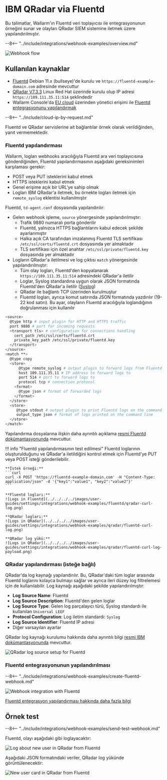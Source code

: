 # IBM QRadar via Fluentd

Bu talimatlar, Wallarm'ın Fluentd veri toplayıcısı ile entegrasyonunun örneğini sunar ve olayları QRadar SIEM sistemine iletmek üzere yapılandırılmıştır.

--8<-- "../include/integrations/webhook-examples/overview.md"

![Webhook flow](../../../../images/user-guides/settings/integrations/webhook-examples/fluentd/qradar-scheme.png)

## Kullanılan kaynaklar

* [Fluentd](#fluentd-configuration) Debian 11.x (bullseye)'de kurulu ve `https://fluentd-example-domain.com` adresinde mevcuttur
* [QRadar V7.3.3](#qradar-configuration-optional) Linux Red Hat üzerinde kurulu olup IP adresi `https://109.111.35.11:514` şeklindedir
* Wallarm Console'da [EU cloud](https://my.wallarm.com) üzerinden yönetici erişimi ile [Fluentd entegrasyonunu yapılandırmak](#configuration-of-fluentd-integration)

--8<-- "../include/cloud-ip-by-request.md"

Fluentd ve QRadar servislerine ait bağlantılar örnek olarak verildiğinden, yanıt vermemektedir.

### Fluentd yapılandırması

Wallarm, logları webhooks aracılığıyla Fluentd ara veri toplayıcısına gönderdiğinden, Fluentd yapılandırmasının aşağıdaki gereksinimleri karşılaması gerekir:

* POST veya PUT isteklerini kabul etmek
* HTTPS isteklerini kabul etmek
* Genel erişime açık bir URL'ye sahip olmak
* Logları IBM QRadar'a iletmek, bu örnekte logları iletmek için `remote_syslog` eklentisi kullanılmıştır

Fluentd, `td-agent.conf` dosyasında yapılandırılır:

* Gelen webhook işleme, `source` yönergesinde yapılandırılmıştır:
    * Trafik 9880 numaralı porta gönderilir
    * Fluentd, yalnızca HTTPS bağlantılarını kabul edecek şekilde ayarlanmıştır
    * Halka açık CA tarafından imzalanmış Fluentd TLS sertifikası `/etc/ssl/certs/fluentd.crt` dosyasında yer almaktadır
    * TLS sertifikası için özel anahtar `/etc/ssl/private/fluentd.key` dosyasında yer almaktadır
* Logların QRadar'a iletilmesi ve log çıktısı `match` yönergesinde yapılandırılmıştır:
    * Tüm olay logları, Fluentd'den kopyalanarak `https://109.111.35.11:514` adresindeki QRadar'a iletilir
    * Loglar, Syslog standardına uygun olarak JSON formatında Fluentd'den QRadar'a iletilir ([Syslog](https://en.wikipedia.org/wiki/Syslog))
    * QRadar ile bağlantı TCP üzerinden kurulmuştur
    * Fluentd logları, ayrıca komut satırında JSON formatında yazdırılır (19-22 kod satırı). Bu ayar, olayların Fluentd aracılığıyla loglandığının doğrulanması için kullanılır

```bash linenums="1"
<source>
  @type http # input plugin for HTTP and HTTPS traffic
  port 9880 # port for incoming requests
  <transport tls> # configuration for connections handling
    cert_path /etc/ssl/certs/fluentd.crt
    private_key_path /etc/ssl/private/fluentd.key
  </transport>
</source>
<match **>
  @type copy
  <store>
      @type remote_syslog # output plugin to forward logs from Fluentd via Syslog
      host 109.111.35.11 # IP address to forward logs to
      port 514 # port to forward logs to
      protocol tcp # connection protocol
    <format>
      @type json # format of forwarded logs
    </format>
  </store>
  <store>
     @type stdout # output plugin to print Fluentd logs on the command line
     output_type json # format of logs printed on the command line
  </store>
</match>
```

Yapılandırma dosyalarına ilişkin daha ayrıntılı açıklama [resmi Fluentd dokümantasyonunda](https://docs.fluentd.org/configuration/config-file) mevcuttur.

!!! info "Fluentd yapılandırmasının test edilmesi"
    Fluentd loglarının oluşturulduğunu ve QRadar'a iletildiğini kontrol etmek için Fluentd'ye PUT veya POST isteği gönderilebilir.

    **İstek örneği:**
    ```curl
    curl -X POST 'https://fluentd-example-domain.com' -H "Content-Type: application/json" -d '{"key1":"value1", "key2":"value2"}'
    ```

    **Fluentd logları:**
    ![Logs in Fluentd](../../../../images/user-guides/settings/integrations/webhook-examples/fluentd/qradar-curl-log.png)

    **QRadar logları:**
    ![Logs in QRadar](../../../../images/user-guides/settings/integrations/webhook-examples/qradar/fluentd-curl-log.png)

    **QRadar log yükü:**
    ![Logs in QRadar](../../../../images/user-guides/settings/integrations/webhook-examples/qradar/fluentd-curl-log-payload.png)

### QRadar yapılandırması (isteğe bağlı)

QRadar'da log kaynağı yapılandırılır. Bu, QRadar'daki tüm loglar arasında Fluentd loglarını kolayca bulmayı sağlar ve ayrıca ileri düzey log filtrelemesi için de kullanılabilir. Log kaynağı aşağıdaki şekilde yapılandırılmıştır:

* **Log Source Name**: Fluentd
* **Log Source Description**: Fluentd'den gelen loglar
* **Log Source Type**: Gelen log parçalayıcı türü, Syslog standardı ile kullanılan `Universal LEEF`
* **Protocol Configuration**: Log iletim standardı: `Syslog`
* **Log Source Identifier**: Fluentd IP adresi
* Diğer varsayılan ayarlar

QRadar log kaynağı kurulumu hakkında daha ayrıntılı bilgi [resmi IBM dokümantasyonunda](https://www.ibm.com/support/knowledgecenter/en/SS42VS_DSM/com.ibm.dsm.doc/b_dsm_guide.pdf?origURL=SS42VS_DSM/b_dsm_guide.pdf) mevcuttur.

![QRadar log source setup for Fluentd](../../../../images/user-guides/settings/integrations/webhook-examples/qradar/fluentd-setup.png)

### Fluentd entegrasyonunun yapılandırılması

--8<-- "../include/integrations/webhook-examples/create-fluentd-webhook.md"

![Webhook integration with Fluentd](../../../../images/user-guides/settings/integrations/add-fluentd-integration.png)

[Fluentd entegrasyon yapılandırması hakkında daha fazla bilgi](../fluentd.md)

## Örnek test

--8<-- "../include/integrations/webhook-examples/send-test-webhook.md"

Fluentd, olayı aşağıdaki gibi loglayacaktır:

![Log about new user in QRadar from Fluentd](../../../../images/user-guides/settings/integrations/webhook-examples/fluentd/qradar-user-log.png)

Aşağıdaki JSON formatındaki veriler, QRadar log yükünde görüntülenecektir:

![New user card in QRadar from Fluentd](../../../../images/user-guides/settings/integrations/webhook-examples/qradar/fluentd-user.png)
